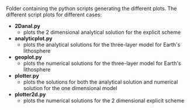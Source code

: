 Folder containing the python scripts generating the different plots. The different script plots for different cases:
* __2Danal.py__
  - plots the 2 dimensional analytical solution for the explicit scheme
* __analyticplot.py__
  - plots the analytical solutions for the three-layer model for Earth's lithosphere
* __geoplot.py__
  - plots the numerical solutions for the three-layer model for Earth's lithosphere
* __plotter.py__
  - plots the solutions for both the analytical solution and numerical solution for the one dimensional model
* __plotter2d.py__
  - plots the numerical solutions for the 2 dimensional explicit scheme 
